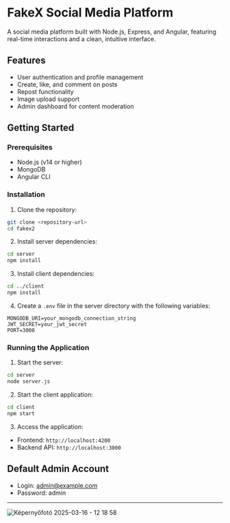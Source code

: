 # FakeX Social Media Platform

A social media platform built with Node.js, Express, and Angular, featuring real-time interactions and a clean, intuitive interface.

## Features

- User authentication and profile management
- Create, like, and comment on posts
- Repost functionality
- Image upload support
- Admin dashboard for content moderation

## Getting Started

### Prerequisites

- Node.js (v14 or higher)
- MongoDB
- Angular CLI

### Installation

1. Clone the repository:
```bash
git clone <repository-url>
cd fakex2
```

2. Install server dependencies:
```bash
cd server
npm install
```

3. Install client dependencies:
```bash
cd ../client
npm install
```

4. Create a `.env` file in the server directory with the following variables:
```
MONGODB_URI=your_mongodb_connection_string
JWT_SECRET=your_jwt_secret
PORT=3000
```

### Running the Application

1. Start the server:
```bash
cd server
node server.js
```

2. Start the client application:
```bash
cd client
npm start
```

3. Access the application:
- Frontend: `http://localhost:4200`
- Backend API: `http://localhost:3000`

## Default Admin Account

- Login: admin@example.com
- Password: admin

-------------------------------------------------------------
![Képernyőfotó 2025-03-16 - 12 18 58](https://github.com/user-attachments/assets/a93a9261-c492-4fa1-9ca7-21ec07626b3d)

